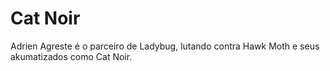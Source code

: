 # Cat Noir

Adrien Agreste é o parceiro de Ladybug, lutando contra Hawk Moth e seus akumatizados como Cat Noir.